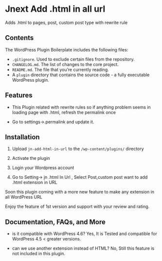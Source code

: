 # Jnext Add .html in all url

Adds .html to pages, post, custom post type with rewrite rule

## Contents

The WordPress Plugin Boilerplate includes the following files:

* `.gitignore`. Used to exclude certain files from the repository.
* `CHANGELOG.md`. The list of changes to the core project.
* `README.md`. The file that you’re currently reading.
* A `plugin` directory that contains the source code - a fully executable WordPress plugin.

## Features

* This Plugin related with rewrite rules so if anything problem seems in loading page with .html, refresh the permalink once 

* Go to settings->.permalink and update it.

## Installation

1) Upload `jn-add-html-in-url` to the `/wp-content/plugins/` directory

2) Activate the plugin  

3) Login your Wordpress account

4) Go to Setting-> jn .html In Url ,  Select Post,custom post want to add .html extension in URL

Soon this plugin coming with a more new feature to make any extension in all WordPress URL

Enjoy the feature of 1st version and support with your review and rating.

## Documentation, FAQs, and More

* is it compatible with WordPress 4.6?
Yes, It is Tested and compatible for WordPress 4.5 <  greater versions.

* can we use another extension instead of HTML?
No, Still this feature is not included in this plugin.